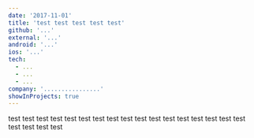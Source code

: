 ```yaml
---
date: '2017-11-01'
title: 'test test test test test'
github: '...'
external: '...'
android: '...'
ios: '...'
tech:
  - ...
  - ...
  - ...
company: '................'
showInProjects: true
---
```


test test test test test test test test test test test test test test test test test test test test test 
